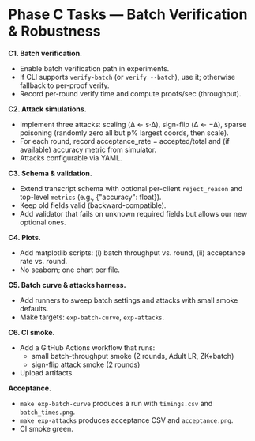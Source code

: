 # Phase C Tasks — Batch Verification & Robustness

**C1. Batch verification.**
- Enable batch verification path in experiments.
- If CLI supports `verify-batch` (or `verify --batch`), use it; otherwise fallback to per-proof verify.
- Record per-round verify time and compute proofs/sec (throughput).

**C2. Attack simulations.**
- Implement three attacks: scaling (Δ ← s·Δ), sign-flip (Δ ← −Δ), sparse poisoning (randomly zero all but p% largest coords, then scale).
- For each round, record acceptance_rate = accepted/total and (if available) accuracy metric from simulator.
- Attacks configurable via YAML.

**C3. Schema & validation.**
- Extend transcript schema with optional per-client `reject_reason` and top-level `metrics` (e.g., {"accuracy": float}).
- Keep old fields valid (backward-compatible).
- Add validator that fails on unknown required fields but allows our new optional ones.

**C4. Plots.**
- Add matplotlib scripts: (i) batch throughput vs. round, (ii) acceptance rate vs. round.
- No seaborn; one chart per file.

**C5. Batch curve & attacks harness.**
- Add runners to sweep batch settings and attacks with small smoke defaults.
- Make targets: `exp-batch-curve`, `exp-attacks`.

**C6. CI smoke.**
- Add a GitHub Actions workflow that runs:
  - small batch-throughput smoke (2 rounds, Adult LR, ZK+batch)
  - sign-flip attack smoke (2 rounds)
- Upload artifacts.

**Acceptance.**
- `make exp-batch-curve` produces a run with `timings.csv` and `batch_times.png`.
- `make exp-attacks` produces acceptance CSV and `acceptance.png`.
- CI smoke green.
